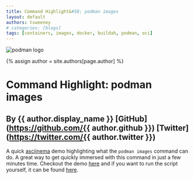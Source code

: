 ```yaml
---
title: Command Highlight&#58; podman images 
layout: default
authors: tsweeney
# categories: [blogs]
tags: [containers, images, docker, buildah, podman, oci]
---
```

![podman logo](https://podman.io/images/podman.svg)

{% assign author = site.authors[page.author] %}

# Command Highlight&#58; podman images
## By {{ author.display_name }} [GitHub](https://github.com/{{ author.github }}) [Twitter](https://twitter.com/{{ author.twitter }})

A quick [asciinema](https://asciinema.org/) demo highlighting what the `podman images` command can do.  A great way to get quickly immersed with this command in just a few minutes time.  Checkout the demo [here](https://podman.io/asciinema/podman/images/) and if you want to run the script yourself, it can be found [here](https://github.com/containers/Demos/blob/main/podman_cli/podman_images.sh).

